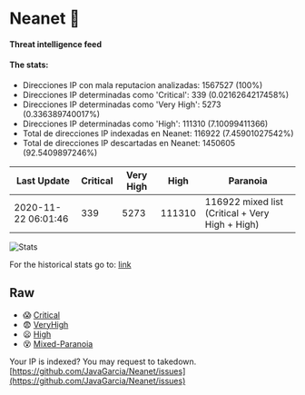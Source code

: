 # Neanet :hocho:
#### Threat intelligence feed
#### The stats:

- Direcciones IP con mala reputacion analizadas: 1567527 (100%)
- Direcciones IP determinadas como 'Critical':  339 (0.0216264217458%)
- Direcciones IP determinadas como 'Very High':  5273 (0.336389740017%)
- Direcciones IP determinadas como 'High':  111310 (7.10099411366)
- Total de direcciones IP indexadas en Neanet:  116922 (7.45901027542%)
- Total de direcciones IP descartadas en Neanet:  1450605 (92.5409897246%)

| Last Update | Critical | Very High | High | Paranoia |
| --- | --- | --- | --- | --- |
| 2020-11-22 06:01:46 | 339 | 5273 | 111310 | 116922 mixed list (Critical + Very High + High)|

![Stats](https://docs.google.com/spreadsheets/d/e/2PACX-1vSnaNMIXVabIpDJjufMlzH7poXnshF3mgd8Is1g9ytUEzVsP5my4Trn8f-xkoLLQ38xpL3HtmUexLo6/pubchart?oid=501124687&format=image)

For the historical stats go to: [link](/stats.csv)
## Raw
- :scream: [Critical](https://raw.githubusercontent.com/JavaGarcia/Neanet/master/blacklists/neanet_critical.txt)
- :fearful: [VeryHigh](https://raw.githubusercontent.com/JavaGarcia/Neanet/master/blacklists/neanet_veryHigh.txtt)
- :frowning: [High](https://raw.githubusercontent.com/JavaGarcia/Neanet/master/blacklists/neanet_high.txt)
- :dizzy_face: [Mixed-Paranoia](https://raw.githubusercontent.com/JavaGarcia/Neanet/master/blacklists/neanet_all.txt)


Your IP is indexed? You may request to takedown. [https://github.com/JavaGarcia/Neanet/issues](https://github.com/JavaGarcia/Neanet/issues)
















































































































































































































































































































































































































































































































































































































































































































































































































































































































































































































































































































































































































































































































































































































































































































































































































































































































































































































































































































































































































































































































































































































































































































































































































